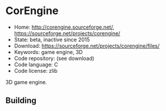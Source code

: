 # CorEngine

- Home: http://corengine.sourceforge.net/, https://sourceforge.net/projects/corengine/
- State: beta, inactive since 2015
- Download: https://sourceforge.net/projects/corengine/files/
- Keywords: game engine, 3D
- Code repository: (see download)
- Code language: C
- Code license: zlib

3D game engine.

## Building
